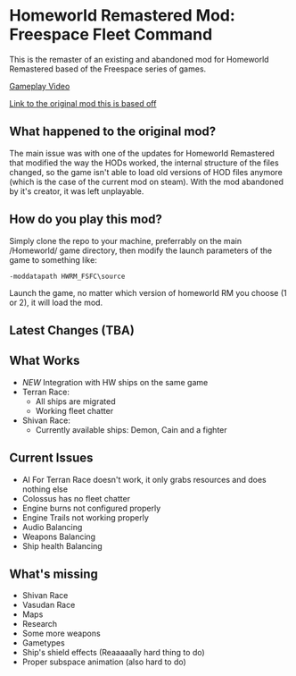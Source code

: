 
# Homeworld Remastered Mod: Freespace Fleet Command

This is the remaster of an existing and abandoned mod for Homeworld Remastered based of the Freespace series of games.

[Gameplay Video](https://www.youtube.com/watch?v=ECahGmY8wGY)

[Link to the original mod this is based off](https://steamcommunity.com/sharedfiles/filedetails/?id=408410200)

## What happened to the original mod?

The main issue was with one of the updates for Homeworld Remastered that modified the way the HODs worked, the internal structure of the files changed, so the game isn't able to load old versions of HOD files anymore (which is the case of the current mod on steam). With the mod abandoned by it's creator, it was left unplayable.

## How do you play this mod?

Simply clone the repo to your machine, preferrably on the main /Homeworld/ game directory, then modify the launch parameters of the game to something like:

```
-moddatapath HWRM_FSFC\source
```

Launch the game, no matter which version of homeworld RM you choose (1 or 2), it will load the mod.

## Latest Changes (TBA)

## What Works

- *NEW* Integration with HW ships on the same game
- Terran Race:
    - All ships are migrated
    - Working fleet chatter
- Shivan Race:
    - Currently available ships: Demon, Cain and a fighter
  
## Current Issues

- AI For Terran Race doesn't work, it only grabs resources and does nothing else
- Colossus has no fleet chatter
- Engine burns not configured properly
- Engine Trails not working properly
- Audio Balancing
- Weapons Balancing
- Ship health Balancing

## What's missing

- Shivan Race
- Vasudan Race
- Maps
- Research
- Some more weapons
- Gametypes
- Ship's shield effects (Reaaaaally hard thing to do)
- Proper subspace animation (also hard to do)
